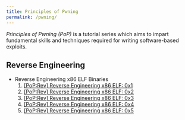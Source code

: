 ```yaml
---
title: Principles of Pwning
permalink: /pwning/
---
```


*Principles of Pwning (PoP)* is a tutorial series which aims to impart fundamental skills and techniques required for writing software-based exploits.

## Reverse Engineering
* Reverse Engineering x86 ELF Binaries
	1. [[PoP:Rev] Reverse Engineering x86 ELF: 0x1](../pop-rev-x86elf-1/)
	2. [[PoP:Rev] Reverse Engineering x86 ELF: 0x2](../pop-rev-x86elf-2/)
	3. [[PoP:Rev] Reverse Engineering x86 ELF: 0x3](../pop-rev-x86elf-3/)
	4. [[PoP:Rev] Reverse Engineering x86 ELF: 0x4](../pop-rev-x86elf-4/)
	5. [[PoP:Rev] Reverse Engineering x86 ELF: 0x5](../pop-rev-x86elf-5/)
